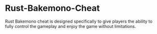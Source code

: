 # Rust-Bakemono-Cheat
Rust Bakemono cheat is designed specifically to give players the ability to fully control the gameplay and enjoy the game without limitations.
